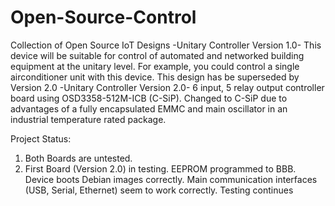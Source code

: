 # Open-Source-Control
Collection of Open Source IoT Designs
-Unitary Controller Version 1.0-
This device will be suitable for control of automated and networked building equipment at the unitary level. For example, you could control a single airconditioner unit with this device. This design has be superseded by Version 2.0
-Unitary Controller Version 2.0-
6 input, 5 relay output controller board using OSD3358-512M-ICB (C-SiP). Changed to C-SiP due to advantages of a fully encapsulated EMMC and main oscillator in an industrial temperature rated package.

Project Status:
1) Both Boards are untested.
2) First Board (Version 2.0) in testing. EEPROM programmed to BBB. Device boots Debian images correctly. Main communication interfaces 
(USB, Serial, Ethernet) seem to work correctly. Testing continues
